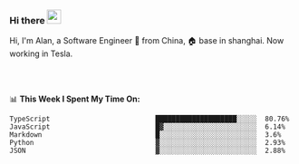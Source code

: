 ### Hi there <img src="https://media.giphy.com/media/hvRJCLFzcasrR4ia7z/giphy.gif" width="25px">

<!-- ![visitors](https://visitor-badge.glitch.me/badge?page_id=dislfyer.dislfyer) -->

Hi, I'm Alan, a Software Engineer 🚀 from China, 🏠 base in shanghai. Now working in Tesla.

<br/>
<br/>

📊 **This Week I Spent My Time On:**


<!--START_SECTION:waka-->

```text
TypeScript                          ████████████████████░░░░░  80.76%
JavaScript                          █▓░░░░░░░░░░░░░░░░░░░░░░░  6.14%
Markdown                            █░░░░░░░░░░░░░░░░░░░░░░░░  3.6%
Python                              ▓░░░░░░░░░░░░░░░░░░░░░░░░  2.93%
JSON                                ▓░░░░░░░░░░░░░░░░░░░░░░░░  2.88%
```

<!--END_SECTION:waka-->

<!--
**About Me:**
 -->
